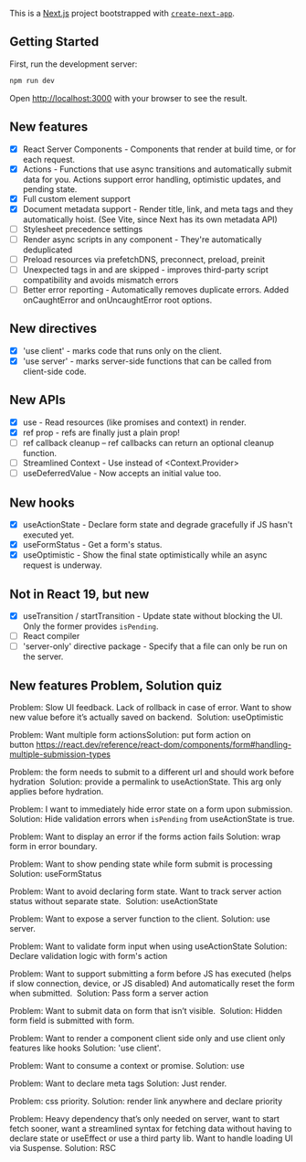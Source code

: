 This is a [Next.js](https://nextjs.org) project bootstrapped with [`create-next-app`](https://nextjs.org/docs/app/api-reference/cli/create-next-app).

## Getting Started

First, run the development server:

```bash
npm run dev
```

Open [http://localhost:3000](http://localhost:3000) with your browser to see the result.

## New features

- [x] React Server Components - Components that render at build time, or for each request.
- [x] Actions - Functions that use async transitions and automatically submit data for you. Actions support error handling, optimistic updates, and pending state.
- [x] Full custom element support
- [x] Document metadata support - Render title, link, and meta tags and they automatically hoist. (See Vite, since Next has its own metadata API)
- [ ] Stylesheet precedence settings
- [ ] Render async scripts in any component - They're automatically deduplicated
- [ ] Preload resources via prefetchDNS, preconnect, preload, preinit
- [ ] Unexpected tags in <head> and <body> are skipped - improves third-party script compatibility and avoids mismatch errors
- [ ] Better error reporting - Automatically removes duplicate errors. Added onCaughtError and onUncaughtError root options.

## New directives

- [x] 'use client' - marks code that runs only on the client.
- [x] 'use server' - marks server-side functions that can be called from client-side code.

## New APIs

- [x] use - Read resources (like promises and context) in render.
- [x] ref prop - refs are finally just a plain prop!
- [ ] ref callback cleanup – ref callbacks can return an optional cleanup function.
- [ ] Streamlined Context - Use <Context> instead of <Context.Provider>
- [ ] useDeferredValue - Now accepts an initial value too.

## New hooks

- [x] useActionState - Declare form state and degrade gracefully if JS hasn't executed yet.
- [x] useFormStatus - Get a form's status.
- [x] useOptimistic - Show the final state optimistically while an async request is underway.

## Not in React 19, but new

- [x] useTransition / startTransition - Update state without blocking the UI. Only the former provides `isPending`.
- [ ] React compiler
- [ ] 'server-only' directive package - Specify that a file can only be run on the server.

## New features Problem, Solution quiz

Problem: Slow UI feedback. Lack of rollback in case of error. Want to show new value before it’s actually saved on backend. 
Solution: useOptimistic

Problem: Want multiple form actionsSolution: put form action on button https://react.dev/reference/react-dom/components/form#handling-multiple-submission-types

Problem: the form needs to submit to a different url and should work before hydration 
Solution: provide a permalink to useActionState. This arg only applies before hydration.

Problem: I want to immediately hide error state on a form upon submission.
Solution: Hide validation errors when `isPending` from useActionState is true.

Problem: Want to display an error if the forms action fails
Solution: wrap form in error boundary.

Problem: Want to show pending state while form submit is processing
Solution: useFormStatus

Problem: Want to avoid declaring form state. Want to track server action status without separate state. 
Solution: useActionState

Problem: Want to expose a server function to the client.
Solution: use server.

Problem: Want to validate form input when using useActionState
Solution: Declare validation logic with form's action

Problem: Want to support submitting a form before JS has executed (helps if slow connection, device, or JS disabled) And automatically reset the form when submitted. 
Solution: Pass form a server action

Problem: Want to submit data on form that isn’t visible. 
Solution: Hidden form field is submitted with form.

Problem: Want to render a component client side only and use client only features like hooks
Solution: 'use client'.

Problem: Want to consume a context or promise.
Solution: use

Problem: Want to declare meta tags
Solution: Just render.

Problem: css priority.
Solution: render link anywhere and declare priority

Problem: Heavy dependency that’s only needed on server, want to start fetch sooner, want a streamlined syntax for fetching data without having to declare state or useEffect or use a third party lib. Want to handle loading UI via Suspense.
Solution: RSC
